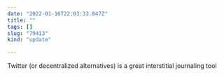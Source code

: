 ```yaml
---
date: "2022-01-16T22:03:33.847Z"
title: ""
tags: []
slug: "79413"
kind: "update"

---
```

Twitter (or decentralized alternatives) is a great interstitial journaling tool